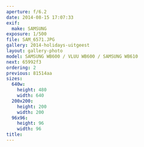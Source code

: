 ```yaml
---
aperture: f/6.2
date: 2014-08-15 17:07:33
exif:
  make: SAMSUNG
exposure: 1/500
file: SAM_6571.JPG
gallery: 2014-holidays-uitgeest
layout: gallery-photo
model: SAMSUNG WB600 / VLUU WB600 / SAMSUNG WB610
next: 65992f3
ordering: 2
previous: 81514aa
sizes:
  640w:
    height: 480
    width: 640
  200x200:
    height: 200
    width: 200
  96x96:
    height: 96
    width: 96
title: 
---
```

